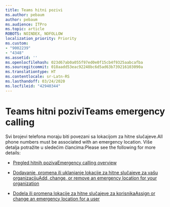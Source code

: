 ```yaml
---
title: Teams hitni pozivi
ms.author: pebaum
author: pebaum
ms.audience: ITPro
ms.topic: article
ROBOTS: NOINDEX, NOFOLLOW
localization_priority: Priority
ms.custom:
- "9002239"
- "4348"
ms.assetid: ''
ms.openlocfilehash: 023d67ab0a055f97ed0e0f15cb4f9325aabcafba
ms.sourcegitcommit: 018aadd53eac92248bc6d5ad63b739216103090a
ms.translationtype: HT
ms.contentlocale: sr-Latn-RS
ms.lasthandoff: 03/24/2020
ms.locfileid: "42940344"
---
```

# <a name="teams-emergency-calling"></a><span data-ttu-id="150d7-102">Teams hitni pozivi</span><span class="sxs-lookup"><span data-stu-id="150d7-102">Teams emergency calling</span></span>

<span data-ttu-id="150d7-103">Svi brojevi telefona moraju biti povezani sa lokacijom za hitne slučajeve.</span><span class="sxs-lookup"><span data-stu-id="150d7-103">All phone numbers must be associated with an emergency location.</span></span> <span data-ttu-id="150d7-104">Više detalja potražite u sledećim člancima:</span><span class="sxs-lookup"><span data-stu-id="150d7-104">Please see the following for more details:</span></span>

- [<span data-ttu-id="150d7-105">Pregled hitnih poziva</span><span class="sxs-lookup"><span data-stu-id="150d7-105">Emergency calling overview</span></span>](https://docs.microsoft.com/MicrosoftTeams/what-are-emergency-locations-addresses-and-call-routing)

- [<span data-ttu-id="150d7-106">Dodavanje, promena ili uklanjanje lokacije za hitne slučajeve za vašu organizaciju</span><span class="sxs-lookup"><span data-stu-id="150d7-106">Add, change, or remove an emergency location for your organization</span></span>](https://docs.microsoft.com/MicrosoftTeams/add-change-remove-emergency-location-organization)

- [<span data-ttu-id="150d7-107">Dodela ili promena lokacije za hitne slučajeve za korisnika</span><span class="sxs-lookup"><span data-stu-id="150d7-107">Assign or change an emergency location for a user</span></span>](https://docs.microsoft.com/MicrosoftTeams/assign-change-emergency-location-user)
